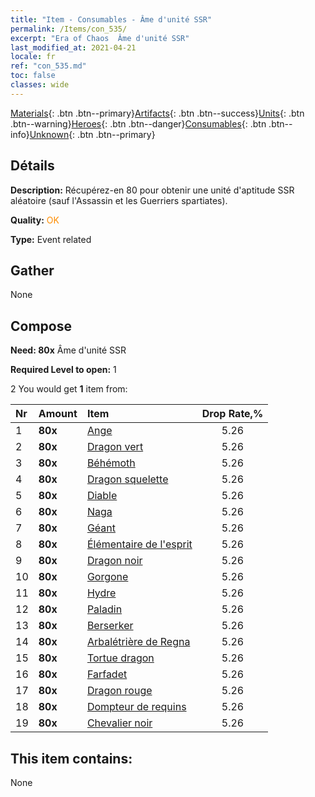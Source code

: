 ```yaml
---
title: "Item - Consumables - Âme d'unité SSR"
permalink: /Items/con_535/
excerpt: "Era of Chaos  Âme d'unité SSR"
last_modified_at: 2021-04-21
locale: fr
ref: "con_535.md"
toc: false
classes: wide
---
```

 [Materials](/fr/Items/){: .btn .btn--primary}[Artifacts](/fr/Items/Artifacts/){: .btn .btn--success}[Units](/fr/Items/Units/){: .btn .btn--warning}[Heroes](/fr/Items/Heroes/){: .btn .btn--danger}[Consumables](/fr/Items/Consumables/){: .btn .btn--info}[Unknown](/fr/Items/Unknown/){: .btn .btn--primary}

## Détails
 **Description:** Récupérez-en 80 pour obtenir une unité d'aptitude SSR aléatoire (sauf l'Assassin et les Guerriers spartiates).

 **Quality:** <span style="color: #FF8C00">OK</span>

 **Type:** Event related

## Gather

  None

## Compose

 **Need: 80x** Âme d'unité SSR

 **Required Level to open:** 1

 2 You would get **1** item  from:

  | Nr | Amount |     Item    | Drop Rate,% |
  |:---|:-------|:------------|:---------:|
  | 1 |  **80x** | [Ange](/fr/Items/unt_196/) | 5.26 | 
  | 2 |  **80x** | [Dragon vert](/fr/Items/unt_205/) | 5.26 | 
  | 3 |  **80x** | [Béhémoth](/fr/Items/unt_223/) | 5.26 | 
  | 4 |  **80x** | [Dragon squelette](/fr/Items/unt_214/) | 5.26 | 
  | 5 |  **80x** | [Diable](/fr/Items/unt_232/) | 5.26 | 
  | 6 |  **80x** | [Naga](/fr/Items/unt_240/) | 5.26 | 
  | 7 |  **80x** | [Géant ](/fr/Items/unt_241/) | 5.26 | 
  | 8 |  **80x** | [Élémentaire de l'esprit](/fr/Items/unt_267/) | 5.26 | 
  | 9 |  **80x** | [Dragon noir](/fr/Items/unt_250/) | 5.26 | 
  | 10 |  **80x** | [Gorgone](/fr/Items/unt_257/) | 5.26 | 
  | 11 |  **80x** | [Hydre](/fr/Items/unt_259/) | 5.26 | 
  | 12 |  **80x** | [Paladin](/fr/Items/unt_197/) | 5.26 | 
  | 13 |  **80x** | [Berserker](/fr/Items/unt_224/) | 5.26 | 
  | 14 |  **80x** | [Arbalétrière de Regna](/fr/Items/unt_274/) | 5.26 | 
  | 15 |  **80x** | [Tortue dragon](/fr/Items/unt_278/) | 5.26 | 
  | 16 |  **80x** | [Farfadet](/fr/Items/unt_270/) | 5.26 | 
  | 17 |  **80x** | [Dragon rouge](/fr/Items/unt_251/) | 5.26 | 
  | 18 |  **80x** | [Dompteur de requins](/fr/Items/unt_281/) | 5.26 | 
  | 19 |  **80x** | [Chevalier noir](/fr/Items/unt_213/) | 5.26 | 


## This item contains:

  None

